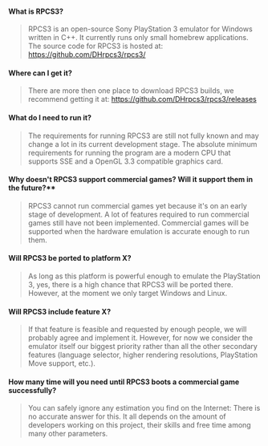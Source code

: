 #### What is RPCS3?
> RPCS3 is an open-source Sony PlayStation 3 emulator for Windows written in C++. It currently runs only small homebrew applications. The source code for RPCS3 is hosted at: https://github.com/DHrpcs3/rpcs3/

#### Where can I get it?
> There are more then one place to download RPCS3 builds, we recommend getting it at: https://github.com/DHrpcs3/rpcs3/releases

#### What do I need to run it?
> The requirements for running RPCS3 are still not fully known and may change a lot in its current development stage. The absolute minimum requirements for running the program are a modern CPU that supports SSE and a OpenGL 3.3 compatible graphics card.

#### Why doesn't RPCS3 support commercial games? Will it support them in the future?**
> RPCS3 cannot run commercial games yet because it's on an early stage of development. A lot of features required to run commercial games still have not been implemented. Commercial games will be supported when the hardware emulation is accurate enough to run them.

#### Will RPCS3 be ported to platform X?
> As long as this platform is powerful enough to emulate the PlayStation 3, yes, there is a high chance that RPCS3 will be ported there. However, at the moment we only target Windows and Linux.

#### Will RPCS3 include feature X?
> If that feature is feasible and requested by enough people, we will probably agree and implement it. However, for now we consider the emulator itself our biggest priority rather than all the other secondary features (language selector, higher rendering resolutions, PlayStation Move support, etc.).

#### How many time will you need until RPCS3 boots a commercial game successfully?
> You can safely ignore any estimation you find on the Internet: There is no accurate answer for this. It all depends on the amount of developers working on this project, their skills and free time among many other parameters.